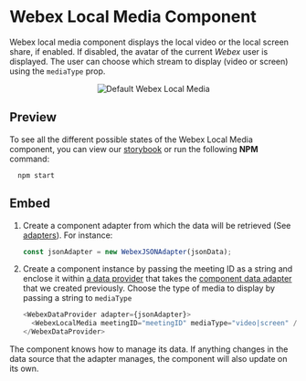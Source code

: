 # Webex Local Media Component

Webex local media component displays the local video or the local screen share, if enabled. If disabled, the avatar of the current _Webex_ user is displayed. The user can choose which stream to display (video or screen) using the `mediaType` prop. 

<p align="center">
  <img src="./WebexLocalMedia.png" alt="Default Webex Local Media" />
</p>

## Preview

To see all the different possible states of the Webex Local Media component,
you can view our [storybook](https://webex.github.io/components/storybook/?path=/story/webex-local-media--video)
or run the following **NPM** command:

```shell
  npm start
```

## Embed

1. Create a component adapter from which the data will be retrieved (See [adapters](../../adapters)). For instance:

    ```js
    const jsonAdapter = new WebexJSONAdapter(jsonData);
    ```

2. Create a component instance by passing the meeting ID as a string and enclose it within
[a data provider](../WebexDataProvider/WebexDataProvider.js) that takes
the [component data adapter](../../adapters/WebexJSONAdapter.js) that we created previously.
Choose the type of media to display by passing a string to `mediaType`
    ```js
    <WebexDataProvider adapter={jsonAdapter}>
      <WebexLocalMedia meetingID="meetingID" mediaType="video|screen" />
    </WebexDataProvider>
    ```

The component knows how to manage its data. If anything changes in the data source that the adapter manages,
the component will also update on its own.
